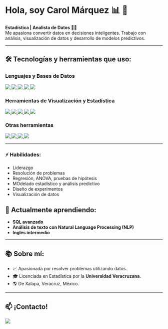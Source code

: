 # Hola, soy **Carol Márquez** :bar_chart: 👋

<!--
**CarolMarquez25/CarolMarquez25** is a ✨ _special_ ✨ repository because its `README.md` (this file) appears on your GitHub profile.


-->

**Estadística | Analista de Datos** :woman_technologist:  
Me apasiona convertir datos en decisiones inteligentes. Trabajo con análisis, visualización de datos y desarrollo de modelos predictivos.  

---

## 🛠️ Tecnologías y herramientas que uso:

### **Lenguajes y Bases de Datos**
<a href="https://github.com/CarolGM"> <img src="https://img.shields.io/badge/R-276DC3?style=for-the-badge&logo=r&logoColor=white"> <img src="https://img.shields.io/badge/Python-3776AB?style=for-the-badge&logo=python&logoColor=white"> <img src="https://img.shields.io/badge/SQL-336791?style=for-the-badge&logo=postgresql&logoColor=white"> <img src="https://img.shields.io/badge/MySQL-4479A1?style=for-the-badge&logo=mysql&logoColor=white"> <img src="https://img.shields.io/badge/MongoDB-47A248?style=for-the-badge&logo=mongodb&logoColor=white"> </a>

### **Herramientas de Visualización y Estadística**
<a href="https://github.com/CarolGM"> <img src="https://img.shields.io/badge/Power_BI-F2C811?style=for-the-badge&logo=powerbi&logoColor=black"> <img src="https://img.shields.io/badge/ggplot2-1A85FF?style=for-the-badge&logo=r&logoColor=white"> <img src="https://img.shields.io/badge/SPSS-003366?style=for-the-badge&logo=ibm&logoColor=white"> <img src="https://img.shields.io/badge/Statistica-007ACC?style=for-the-badge&logo=statistics&logoColor=white"> <img src="https://img.shields.io/badge/Minitab-1D9BF0?style=for-the-badge&logo=analytics&logoColor=white"> </a>


### **Otras herramientas**
<a href="https://github.com/CarolGM"> <img src="https://img.shields.io/badge/RStudio-75AADB?style=for-the-badge&logo=rstudio&logoColor=white"> <img src="https://img.shields.io/badge/GitHub-181717?style=for-the-badge&logo=github&logoColor=white"> <img src="https://img.shields.io/badge/Excel-217346?style=for-the-badge&logo=microsoft-excel&logoColor=white"> <img src="https://img.shields.io/badge/LaTeX-008080?style=for-the-badge&logo=latex&logoColor=white"> </a>

---
### ⚡ Habilidades:
- Liderazgo
- Resolución de problemas
- Regresión, ANOVA, pruebas de hipótesis
- MOdelado estadístico y análisis predictivo
- Diseño de experimentos
- Visualización de datos  

## 🌱 Actualmente aprendiendo:  
- **SQL avanzado**  
- **Análisis de texto con Natural Language Processing (NLP)**
- **Inglés intermedio** 

---

## 📚 Sobre mí:  
- 📈 Apasionada por resolver problemas utilizando datos.
- 🎓 Licenciada en Estadística por la **Universidad Veracruzana**.  
- 🌎 De Xalapa, Veracruz, México.  

---

## 📫 ¡Contacto!  
<a href="linkedin.com/in/carol-galilea-márquez-miranda-332b08214">
  <img src="https://img.shields.io/badge/LinkedIn-0A66C2?style=for-the-badge&logo=linkedin&logoColor=white">
</a>

